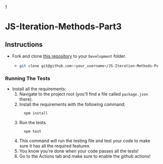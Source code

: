 1
# JS-Iteration-Methods-Part3

## Instructions

- Fork and clone [this repository](https://github.com/JoinCODED/JS-Iteration-Methods-Part3) to your `Development` folder.
  - ```bash
    git clone git@github.com:<your_username>/JS-Iteration-Methods-Part3.git
    ```

### Running The Tests

- Install all the requirements:
  1.  Navigate to the project root (you'll find a file called `package.json` there).
  2.  Install the requirements with the following command:
      ```bash
        npm install
      ```
  3.  Run the tests
      ```bash
        npm test
      ```
  4.  This command will run the testing file and test your code to make sure it has all the required features.
  5.  You know you're done when your code passes all the tests!
  6.  Go to the Actions tab and make sure to enable the github actions!
